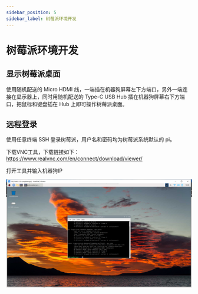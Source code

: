 ```yaml
---
sidebar_position: 5
sidebar_label: 树莓派环境开发
---
```


# 树莓派环境开发

## 显示树莓派桌面

使用随机配送的 Micro HDMI 线，一端插在机器狗屏幕左下方端口，另外一端连接在显示器上，同时用随机配送的 Type-C USB Hub 插在机器狗屏幕右下方端口，把鼠标和键盘插在 Hub 上即可操作树莓派桌面。

## 远程登录

使用任意终端 SSH 登录树莓派，用户名和密码均为树莓派系统默认的 pi。

下载VNC工具，下载链接如下：https://www.realvnc.com/en/connect/download/viewer/

打开工具并输入机器狗IP

![](./../images/cm4-xgo-vnc-01.png)
